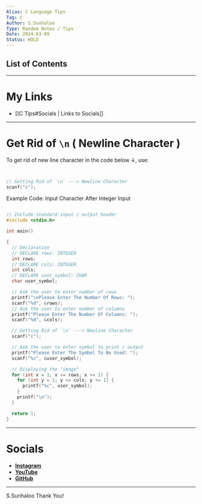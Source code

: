 ```yaml
---
Alias: C Language Tips
Tag: C
Author: S.Sunhaloo
Type: Random Notes / Tips
Date: 2024-03-09
Status: HOLD
---
```


## List of Contents



---

# My Links

- [[C Tips#Socials | Links to Socials]]

---

# Get Rid of `\n` ( Newline Character )

To get rid of new line character in the code below $\downarrow$, use:

```C


// Getting Rid of `\n` ---> Newline Character
scanf("c");

```

Example Code: Input Character After Integer Input

```C

// Include standard input / output header
#include <stdio.h>

int main()

{
  // Declaration
  // DECLARE rows: INTEGER
  int rows;
  // DECLARE cols: INTEGER
  int cols;
  // DECLARE user_symbol: CHAR
  char user_symbol;

  // Ask the user to enter number of rows
  printf("\nPlease Enter The Number Of Rows: ");
  scanf("%d", &rows);
  // Ask the user to enter number of columns
  printf("Please Enter The Number Of Columns: ");
  scanf("%d", &cols);

  // Getting Rid of `\n` ---> Newline Character
  scanf("c");

  // Ask the user to enter symbol to print / output
  printf("Please Enter The Symbol To Be Used: ");
  scanf("%c", &user_symbol);

  // Displaying the "image"
  for (int x = 1; x <= rows; x += 1) {
    for (int y = 1; y <= cols; y += 1) {
      printf("%c", user_symbol);
    }
    printf("\n");
  }

  return 1;
}

```

---

# Socials

- [**Instagram**](https://www.instagram.com/s.sunhaloo/)
- [**YouTube**](https://www.youtube.com/channel/UCMkQZsuW6eHMhdUObLPSpwg)
- [**GitHub**](https://www.github.com/Sunhaloo)

---

S.Sunhaloo
Thank You!